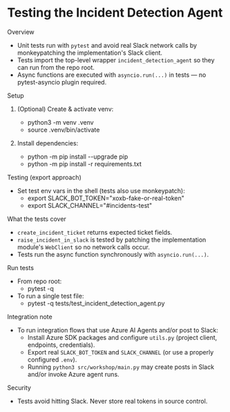 # Testing the Incident Detection Agent

Overview
- Unit tests run with `pytest` and avoid real Slack network calls by monkeypatching the implementation's Slack client.
- Tests import the top-level wrapper `incident_detection_agent` so they can run from the repo root.
- Async functions are executed with `asyncio.run(...)` in tests — no pytest-asyncio plugin required.

Setup
1. (Optional) Create & activate venv:
   - python3 -m venv .venv
   - source .venv/bin/activate

2. Install dependencies:
   - python -m pip install --upgrade pip
   - python -m pip install -r requirements.txt

Testing (export approach)
- Set test env vars in the shell (tests also use monkeypatch):
  - export SLACK_BOT_TOKEN="xoxb-fake-or-real-token"
  - export SLACK_CHANNEL="#incidents-test"

What the tests cover
- `create_incident_ticket` returns expected ticket fields.
- `raise_incident_in_slack` is tested by patching the implementation module's `WebClient` so no network calls occur.
- Tests run the async function synchronously with `asyncio.run(...)`.

Run tests
- From repo root:
  - pytest -q
- To run a single test file:
  - pytest -q tests/test_incident_detection_agent.py

Integration note
- To run integration flows that use Azure AI Agents and/or post to Slack:
  - Install Azure SDK packages and configure `utils.py` (project client, endpoints, credentials).
  - Export real `SLACK_BOT_TOKEN` and `SLACK_CHANNEL` (or use a properly configured `.env`).
  - Running `python3 src/workshop/main.py` may create posts in Slack and/or invoke Azure agent runs.

Security
- Tests avoid hitting Slack. Never store real tokens in source control.
